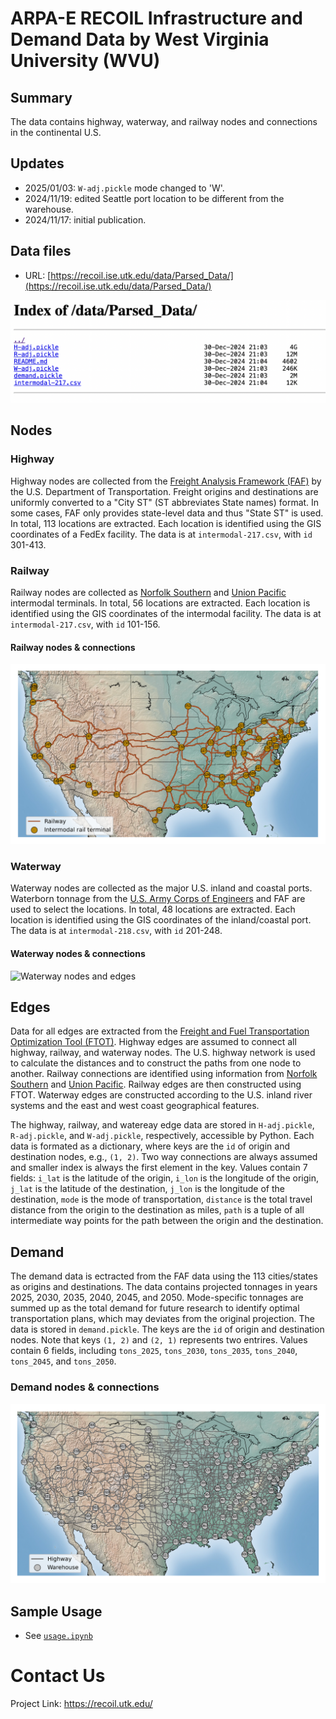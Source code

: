 # ARPA-E RECOIL Infrastructure and Demand Data by West Virginia University (WVU)


## Summary

The data contains highway, waterway, and railway nodes and connections in the continental U.S.
<!-- This initiative aims to transform the U.S. transportation sector, a major contributor to greenhouse gas emissions, by developing a low-carbon intermodal freight system to significantly reduce emissions by 2050. This project focuses on innovative models and logistics to enhance energy efficiency and freight resiliency across waterways, rail, and road networks. To perform the mentioned tasks, the following data sources are required: -->


## Updates

- 2025/01/03: `W-adj.pickle` mode changed to 'W'.
- 2024/11/19: edited Seattle port location to be different from the warehouse.
- 2024/11/17: initial publication.

    
## Data files

- URL: [https://recoil.ise.utk.edu/data/Parsed_Data/](https://recoil.ise.utk.edu/data/Parsed_Data/)

![List of Datafiles](images/datafile_list.png)

## Nodes

### Highway

Highway nodes are collected from the [Freight Analysis Framework (FAF)](https://www.bts.gov/faf) by the U.S. Department of Transportation. Freight origins and destinations are uniformly converted to a "City ST" (ST abbreviates State names) format. In some cases, FAF only provides state-level data and thus "State ST" is used. In total, 113 locations are extracted. Each location is identified using the GIS coordinates of a FedEx facility. The data is at `intermodal-217.csv`, with `id` 301-413.

### Railway

Railway nodes are collected as [Norfolk Southern](https://www.norfolksouthern.com/en/ship-by-rail/our-rail-network/intermodal-terminals-schedules) and [Union Pacific](https://www.up.com/customers/premium/intmap/) intermodal terminals. In total, 56 locations are extracted. Each location is identified using the GIS coordinates of the intermodal facility. The data is at `intermodal-217.csv`, with `id` 101-156.

#### Railway nodes & connections

![Railway nodes and edges](images/R.png)

### Waterway

Waterway nodes are collected as the major U.S. inland and coastal ports. Waterborn tonnage from the [U.S. Army Corps of Engineers](https://usace.contentdm.oclc.org/digital/collection/p16021coll2/id/6753/) and FAF are used to select the locations. In total, 48 locations are extracted. Each location is identified using the GIS coordinates of the inland/coastal port. The data is at `intermodal-218.csv`, with `id` 201-248.

#### Waterway nodes & connections

![Waterway nodes and edges](images/W.png)

## Edges

Data for all edges are extracted from the [Freight and Fuel Transportation Optimization Tool (FTOT)](https://volpeusdot.github.io/FTOT-Public/). Highway edges are assumed to connect all highway, railway, and waterway nodes. The U.S. highway network is used to calculate the distances and to construct the paths from one node to another. Railway connections are identified using information from [Norfolk Southern](https://www.norfolksouthern.com/en/ship-by-rail/our-rail-network/intermodal-terminals-schedules) and [Union Pacific](https://www.up.com/customers/premium/intmap/). Railway edges are then constructed using FTOT. Waterway edges are constructed according to the U.S. inland river systems and the east and west coast geographical features.

The highway, railway, and watereay edge data are stored in `H-adj.pickle`, `R-adj.pickle`, and `W-adj.pickle`, respectively, accessible by Python. Each data is formated as a dictionary, where keys are the `id` of origin and destination nodes, e.g., `(1, 2)`. Two way connections are always assumed and smaller index is always the first element in the key. Values contain 7 fields: `i_lat` is the latitude of the origin, `i_lon` is the longitude of the origin, `j_lat` is the latitude of the destination, `j_lon` is the longitude of the destination, `mode` is the mode of transportation, `distance` is the total travel distance from the origin to the destination as miles, `path` is a tuple of all intermediate way points for the path between the origin and the destination.
    

## Demand

The demand data is ectracted from the FAF data using the 113 cities/states as origins and destinations. The data contains projected tonnages in years 2025, 2030, 2035, 2040, 2045, and 2050. Mode-specific tonnages are summed up as the total demand for future research to identify optimal transportation plans, which may deviates from the original projection. The data is stored in `demand.pickle`. The keys are the `id` of origin and destination nodes. Note that keys `(1, 2)` and `(2, 1)` represents two entrires. Values contain 6 fields, including `tons_2025`, `tons_2030`, `tons_2035`, `tons_2040`, `tons_2045`, and `tons_2050`.

### Demand nodes & connections

![Highway nodes](images/H.png)

## Sample Usage 

- See [`usage.ipynb`](usage.ipynb)

# Contact Us

Project Link: <a href="https://recoil.utk.edu/">https://recoil.utk.edu/</a>


